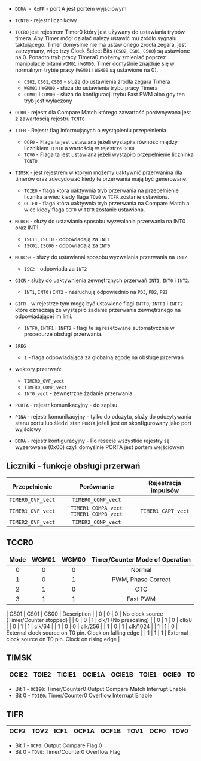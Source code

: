 - `DDRA = 0xFF` - port A jest portem wyjściowym 

- `TCNT0` - rejestr licznikowy

- `TCCR0` jest rejestrem Timer0 który jest używany do ustawiania trybów timera. Aby Timer mógł działać należy ustawić mu źródło sygnału taktującego. Timer domyślnie nie ma ustawionego źródła zegara, jest zatrzymany, więc trzy Clock Select Bits (`CS02`, `CS01`, `CS00`) są ustawione na 0. Ponadto tryb pracy Timera0 możemy zmieniać poprzez manipulacje bitami `WGM01` i `WGM00`. Timer domyślnie znajduje się w normalnym trybie pracy (`WGM01` i `WGM00` są ustawione na 0).
  - `CS02`, `CS01`, `CS00` - służą do ustawienia źródła zegara Timera
  - `WGM01` i `WGM00` - służa do ustawienia trybu pracy Timera
  - `COM01` i `COM00` - służa do konfiguracji trybu Fast PWM albo gdy ten tryb jest wyłaczony

- `OCR0` - rejestr dla Compare Match którego zawartość porównywana jest z zawartością rejestru `TCNT0`

- `TIFR` - Rejestr flag informujących o wystąpieniu przepełnienia
  - `OCF0` - Flaga ta jest ustawiana jeżeli wystąpiła równość między licznikiem `TCNT0` a wartością w rejestrze `OCR0`
  - `TOV0` - Flaga ta jest ustawiana jeżeli wystąpiło przepełnienie liczninka `TCNT0` 

- `TIMSK` - jest rejestrem w którym możemy uaktywnić przerwanina dla timerów oraz zdecydować kiedy te przerwania mają być generowane.
  - `TOIE0` - flaga która uaktywnia tryb przerwania na przepełnienie licznika a wiec kiedy flaga `TOV0` w `TIFR` zostanie ustawiona.
  - `OCIE0` - flaga która uaktywnia tryb przerwania na Compare Match a wiec kiedy flaga `OCF0` w `TIFR` zostanie ustawiona.

- `MCUCR` - służy do ustawiania sposobu wyzwalania przerwania na INT0 oraz INT1.
  - `ISC11`, `ISC10` - odpowiadają za `INT1`
  - `ISC01`, `ISC00` - odpowiadają za `INT0`

- `MCUCSR` - służy do ustawianai sposobu wyzwalania przerwania na `INT2`
  - `ISC2` - odpowiada za `INT2`

- `GICR` - służy do uaktywnienia zewnętrznych przerwań `INT1`, `INT0` i `INT2`.
  -  `INT1`, `INT0` i `INT2` - nasłuchują odpowiednio na `PD3`, `PD2`, `PB2`

- `GIFR` - w rejestrze tym mogą być ustawione flagi `INTF0`, `INTF1` i `INFT2` które oznaczają że wystąpiło żadanie przerwania zewnętrznego na odpowiadającej im linii.
  - `INTF0`, `INTF1` i `INFT2` - flagi te są resetowane automatycznie w procedurze obsługi przerwania.

- `SREG`
  - `I` - flaga odpowiadająca za globalną zgodę na obsługe przerwań
  

- wektory przerwań:
  - `TIMER0_OVF_vect`
  - `TIMER0_COMP_vect`
  - `INT0_vect` - zewnętrzne żadanie przerwania

- `PORTA` - rejestr komunikacyjny - do zapisu
- `PINA` - rejestr komunikacyjny - tylko do odczytu, służy do odczytywania stanu portu lub śledzi stan `PORTA` jeżeli jest on skonfigurowany jako port wyjściowy
- `DDRA` - rejestr konfiguracyjny - Po resecie wszystkie rejestry są wyzerowane (0x00) czyli domyślnie PORTA jest portem wejściowym

## Liczniki - funkcje obsługi przerwań

| Przepełnienie | Porównanie | Rejestracja impulsów |
| :-----------: | :--------: | :------------------: |
| `TIMER0_OVF_vect` | `TIMER0_COMP_vect` | |
| `TIMER1_OVF_vect` | `TIMER1_COMPA_vect`  `TIMER1_COMPB_vect` | `TIMER1_CAPT_vect`|
| `TIMER2_OVF_vect` | `TIMER2_COMP_vect` | |

## TCCR0

| Mode | WGM01 | WGM00 | Timer/Counter Mode of Operation |
| :---: | :---: | :---: | :---: |
| 0 | 0 | 0 | Normal |
| 1 | 0 | 1 | PWM, Phase Correct |
| 2 | 1 | 0 | CTC |
| 3 | 1 | 1 | Fast PWM |

| CS01 | CS01 | CS00 | Description |
| 0 | 0 | 0 | No clock source (Timer/Counter stopped) |
| 0 | 0 | 1 | clk/1 (No prescaling) |
| 0 | 1 | 0 | clk/8 |
| 0 | 1 | 1 | clk/64 |
| 1 | 0 | 0 | clk/256 |
| 1 | 0 | 1 | clk/1024 |
| 1 | 1 | 0 | External clock source on T0 pin. Clock on falling edge |
| 1 | 1 | 1 | External clock source on T0 pin. Clock on rising edge |

## TIMSK

| OCIE2 | TOIE2 | TICIE1 | OCIE1A | OCIE1B | TOIE1 | OCIE0 | TOIE0 |
| :---: | :---: | :---: | :---: | :---: | :---: | :---: | :---: |

- Bit 1 - `OCIE0`: Timer/Counter0 Output Compare Match Interrupt Enable
- Bit 0 - `TOIE0`: Timer/Counter0 Overflow Interrupt Enable

## TIFR

| OCF2 | TOV2 | ICF1 | OCF1A | OCF1B | TOV1 | OCF0 | TOV0 |
| :---: | :---: | :---: | :---: | :---: | :---: | :---: | :---: |

- Bit 1 - `OCF0`: Output Compare Flag 0
- Bit 0 - `TOV0`: Timer/Counter0 Overflow Flag
